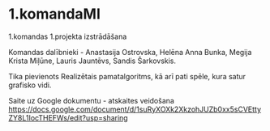 # 1.komandaMI

1.komandas 1.projekta izstrādāšana

Komandas dalībnieki - Anastasija Ostrovska, Helēna Anna Bunka, Megija Krista Miļūne, Lauris Jauntēvs, Sandis Šarkovskis.

Tika pievienots Realizētais pamatalgoritms, kā arī pati spēle, kura satur grafisko vidi.

Saite uz Google dokumentu - atskaites veidošana
https://docs.google.com/document/d/1suRyXOXk2XkzohJUZb0xx5sCVEttyZY8L1IocTHEFWs/edit?usp=sharing

